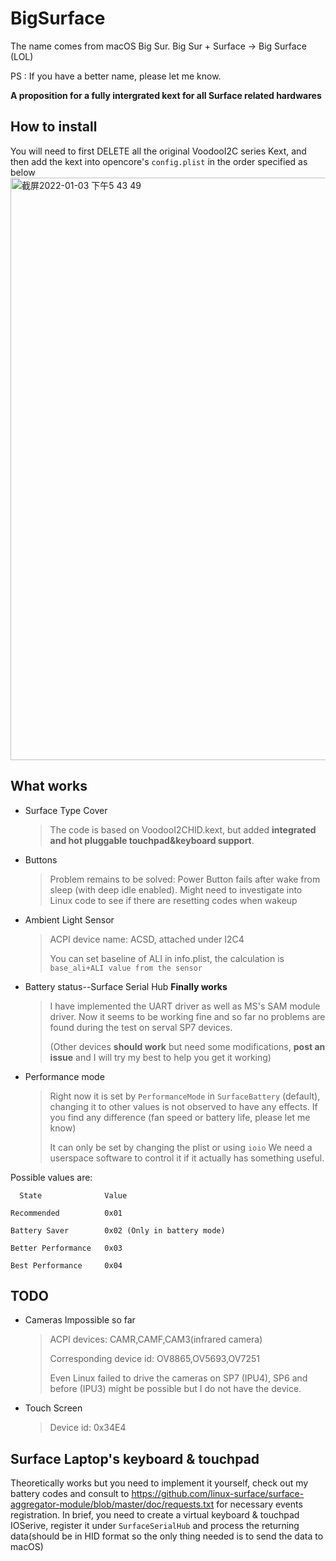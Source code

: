 # BigSurface
The name comes from macOS Big Sur.
Big Sur + Surface -> Big Surface (LOL)

PS : If you have a better name, please let me know.

**A proposition for a fully intergrated kext for all Surface related hardwares**

## How to install

You will need to first DELETE all the original VoodooI2C series Kext, and then add the kext into opencore's `config.plist` in the order specified as below<img width="932" alt="截屏2022-01-03 下午5 43 49" src="https://user-images.githubusercontent.com/18528518/147917419-bf24e033-d4f4-43b0-b5f0-561b75c34e7c.png">
## What works
- Surface Type Cover
  > The code is based on VoodooI2CHID.kext, but added **integrated and hot pluggable touchpad&keyboard support**.
- Buttons
  > Problem remains to be solved: Power Button fails after wake from sleep (with deep idle enabled). Might need to investigate into Linux code to see if there are resetting codes when wakeup
- Ambient Light Sensor
  > ACPI device name: ACSD, attached under I2C4
  > 
  > You can set baseline of ALI in info.plist, the calculation is `base_ali+ALI value from the sensor`
- Battery status--Surface Serial Hub **Finally works**
  > I have implemented the UART driver as well as MS's SAM module driver. Now it seems to be working fine and so far no problems are found during the test on serval SP7 devices. 
  > 
  > (Other devices **should work** but need some modifications, **post an issue** and I will try my best to help you get it working)
- Performance mode
  > Right now it is set by `PerformanceMode` in `SurfaceBattery` (default), changing it to other values is not observed to have any effects. If you find any difference (fan speed or battery life, please let me know)
  > 
  > It can only be set by changing the plist or using `ioio`
  > We need a userspace software to control it if it actually has something useful.
  
Possible values are:

      State              Value
      
    Recommended          0x01
    
    Battery Saver        0x02 (Only in battery mode)
    
    Better Performance   0x03
    
    Best Performance     0x04
    
## TODO
- Cameras                            Impossible so far
  > ACPI devices: CAMR,CAMF,CAM3(infrared camera)
  > 
  > Corresponding device id: OV8865,OV5693,OV7251
  > 
  > Even Linux failed to drive the cameras on SP7 (IPU4), SP6 and before (IPU3) might be possible but I do not have the device.
- Touch Screen
  > Device id: 0x34E4

## Surface Laptop's keyboard & touchpad
Theoretically works but you need to implement it yourself, check out my battery codes and consult to https://github.com/linux-surface/surface-aggregator-module/blob/master/doc/requests.txt for necessary events registration. In brief, you need to create a virtual keyboard & touchpad IOSerive, register it under `SurfaceSerialHub` and process the returning data(should be in HID format so the only thing needed is to send the data to macOS)
